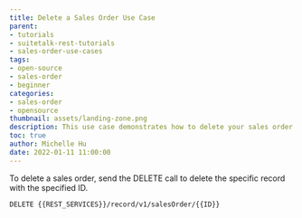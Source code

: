 ```yaml
---
title: Delete a Sales Order Use Case
parent:
- tutorials
- suitetalk-rest-tutorials
- sales-order-use-cases
tags:
- open-source
- sales-order
- beginner
categories:
- sales-order
- opensource
thumbnail: assets/landing-zone.png
description: This use case demonstrates how to delete your sales order.
toc: true
author: Michelle Hu
date: 2022-01-11 11:00:00
---
```

To delete a sales order, send the DELETE call to delete the specific record with the specified ID.

```
DELETE {{REST_SERVICES}}/record/v1/salesOrder/{{ID}}
```